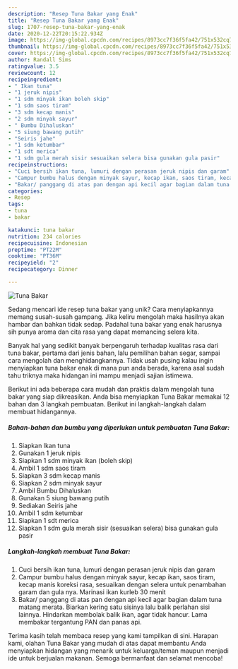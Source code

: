 ```yaml
---
description: "Resep Tuna Bakar yang Enak"
title: "Resep Tuna Bakar yang Enak"
slug: 1707-resep-tuna-bakar-yang-enak
date: 2020-12-22T20:15:22.934Z
image: https://img-global.cpcdn.com/recipes/8973cc7f36f5fa42/751x532cq70/tuna-bakar-foto-resep-utama.jpg
thumbnail: https://img-global.cpcdn.com/recipes/8973cc7f36f5fa42/751x532cq70/tuna-bakar-foto-resep-utama.jpg
cover: https://img-global.cpcdn.com/recipes/8973cc7f36f5fa42/751x532cq70/tuna-bakar-foto-resep-utama.jpg
author: Randall Sims
ratingvalue: 3.5
reviewcount: 12
recipeingredient:
- " Ikan tuna"
- "1 jeruk nipis"
- "1 sdm minyak ikan boleh skip"
- "1 sdm saos tiram"
- "3 sdm kecap manis"
- "2 sdm minyak sayur"
- " Bumbu Dihaluskan"
- "5 siung bawang putih"
- "Seiris jahe"
- "1 sdm ketumbar"
- "1 sdt merica"
- "1 sdm gula merah sisir sesuaikan selera bisa gunakan gula pasir"
recipeinstructions:
- "Cuci bersih ikan tuna, lumuri dengan perasan jeruk nipis dan garam"
- "Campur bumbu halus dengan minyak sayur, kecap ikan, saos tiram, kecap manis koreksi rasa, sesuaikan dengan selera untuk penambahan garam dan gula nya. Marinasi ikan kurleb 30 menit"
- "Bakar/ panggang di atas pan dengan api kecil agar bagian dalam tuna matang merata. Biarkan kering satu sisinya lalu balik perlahan sisi lainnya. Hindarkan membolak balik ikan, agar tidak hancur. Lama membakar tergantung PAN dan panas api."
categories:
- Resep
tags:
- tuna
- bakar

katakunci: tuna bakar 
nutrition: 234 calories
recipecuisine: Indonesian
preptime: "PT22M"
cooktime: "PT36M"
recipeyield: "2"
recipecategory: Dinner

---
```



![Tuna Bakar](https://img-global.cpcdn.com/recipes/8973cc7f36f5fa42/751x532cq70/tuna-bakar-foto-resep-utama.jpg)

Sedang mencari ide resep tuna bakar yang unik? Cara menyiapkannya memang susah-susah gampang. Jika keliru mengolah maka hasilnya akan hambar dan bahkan tidak sedap. Padahal tuna bakar yang enak harusnya sih punya aroma dan cita rasa yang dapat memancing selera kita.

Banyak hal yang sedikit banyak berpengaruh terhadap kualitas rasa dari tuna bakar, pertama dari jenis bahan, lalu pemilihan bahan segar, sampai cara mengolah dan menghidangkannya. Tidak usah pusing kalau ingin menyiapkan tuna bakar enak di mana pun anda berada, karena asal sudah tahu triknya maka hidangan ini mampu menjadi sajian istimewa.




Berikut ini ada beberapa cara mudah dan praktis dalam mengolah tuna bakar yang siap dikreasikan. Anda bisa menyiapkan Tuna Bakar memakai 12 bahan dan 3 langkah pembuatan. Berikut ini langkah-langkah dalam membuat hidangannya.

<!--inarticleads1-->

##### Bahan-bahan dan bumbu yang diperlukan untuk pembuatan Tuna Bakar:

1. Siapkan  Ikan tuna
1. Gunakan 1 jeruk nipis
1. Siapkan 1 sdm minyak ikan (boleh skip)
1. Ambil 1 sdm saos tiram
1. Siapkan 3 sdm kecap manis
1. Siapkan 2 sdm minyak sayur
1. Ambil  Bumbu Dihaluskan
1. Gunakan 5 siung bawang putih
1. Sediakan Seiris jahe
1. Ambil 1 sdm ketumbar
1. Siapkan 1 sdt merica
1. Siapkan 1 sdm gula merah sisir (sesuaikan selera) bisa gunakan gula pasir




<!--inarticleads2-->

##### Langkah-langkah membuat Tuna Bakar:

1. Cuci bersih ikan tuna, lumuri dengan perasan jeruk nipis dan garam
1. Campur bumbu halus dengan minyak sayur, kecap ikan, saos tiram, kecap manis koreksi rasa, sesuaikan dengan selera untuk penambahan garam dan gula nya. Marinasi ikan kurleb 30 menit
1. Bakar/ panggang di atas pan dengan api kecil agar bagian dalam tuna matang merata. Biarkan kering satu sisinya lalu balik perlahan sisi lainnya. Hindarkan membolak balik ikan, agar tidak hancur. Lama membakar tergantung PAN dan panas api.




Terima kasih telah membaca resep yang kami tampilkan di sini. Harapan kami, olahan Tuna Bakar yang mudah di atas dapat membantu Anda menyiapkan hidangan yang menarik untuk keluarga/teman maupun menjadi ide untuk berjualan makanan. Semoga bermanfaat dan selamat mencoba!
